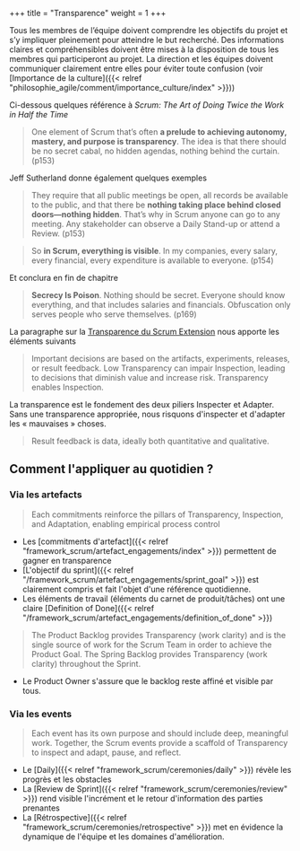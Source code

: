 +++
title = "Transparence"
weight = 1
+++

Tous les membres de l’équipe doivent comprendre les objectifs du projet et s’y impliquer pleinement pour atteindre le but recherché. Des informations claires et compréhensibles doivent
être mises à la disposition de tous les membres qui participeront au projet. La direction et les
équipes doivent communiquer clairement entre elles pour éviter toute confusion (voir [Importance de la culture]({{< relref "philosophie_agile/comment/importance_culture/index" >}}))

Ci-dessous quelques référence à *Scrum: The Art of Doing Twice the Work in Half the Time*

> One element of Scrum that’s often **a prelude to achieving autonomy, mastery, and purpose is transparency**. The idea is that there should be no secret cabal, no hidden agendas, nothing behind the curtain. (p153)

Jeff Sutherland donne également quelques exemples

> They require that all public meetings be open, all records be available to the public, and that there be **nothing taking place behind closed doors—nothing hidden**. That’s why in Scrum anyone can go to any meeting. Any stakeholder can observe a Daily Stand-up or attend a Review. (p153)

> So **in Scrum, everything is visible**. In my companies, every salary, every financial, every expenditure is available to everyone. (p154)

Et conclura en fin de chapitre

> **Secrecy Is Poison**. Nothing should be secret. Everyone should know everything, and that includes salaries and financials. Obfuscation only serves people who serve themselves. (p169)

La paragraphe sur la [Transparence du Scrum Extension](https://scrumexpansion.org/scrum-guide-expansion-pack/#transparency) nous apporte les éléments suivants

> Important decisions are based on the artifacts, experiments, releases, or result feedback. Low Transparency can impair Inspection, leading to decisions that diminish value and increase risk. Transparency enables Inspection.

La transparence est le fondement des deux piliers Inspecter et Adapter. Sans une transparence appropriée, nous risquons d'inspecter et d'adapter les « mauvaises » choses.

> Result feedback is data, ideally both quantitative and qualitative.


## Comment l'appliquer au quotidien ?

### Via les artefacts

> Each commitments reinforce the pillars of Transparency, Inspection, and Adaptation, enabling empirical process control

- Les [commitments d'artefact]({{< relref "framework_scrum/artefact_engagements/index" >}}) permettent de gagner en transparence
- [L'objectif du sprint]({{< relref "/framework_scrum/artefact_engagements/sprint_goal" >}}) est clairement compris et fait l'objet d'une référence quotidienne.
- Les éléments de travail (éléments du carnet de produit/tâches) ont une claire [Definition of Done]({{< relref "/framework_scrum/artefact_engagements/definition_of_done" >}})

> The Product Backlog provides Transparency (work clarity) and is the single source of work for the Scrum Team in order to achieve the Product Goal.
> The Spring Backlog provides Transparency (work clarity) throughout the Sprint.

- Le Product Owner s'assure que le backlog reste affiné et visible par tous.

### Via les events
> Each event has its own purpose and should include deep, meaningful work. Together, the Scrum events provide a scaffold of Transparency to inspect and adapt, pause, and reflect.

- Le [Daily]({{< relref "framework_scrum/ceremonies/daily" >}}) révèle les progrès et les obstacles
- La [Review de Sprint]({{< relref "framework_scrum/ceremonies/review" >}}) rend visible l'incrément et le retour d'information des parties prenantes
- La [Rétrospective]({{< relref "framework_scrum/ceremonies/retrospective" >}}) met en évidence la dynamique de l'équipe et les domaines d'amélioration.
